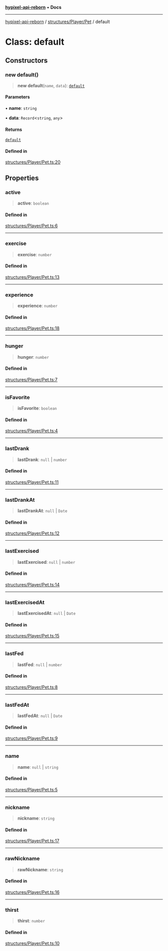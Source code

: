 [**hypixel-api-reborn**](../../../../README.md) • **Docs**

***

[hypixel-api-reborn](../../../../modules.md) / [structures/Player/Pet](../README.md) / default

# Class: default

## Constructors

### new default()

> **new default**(`name`, `data`): [`default`](default.md)

#### Parameters

• **name**: `string`

• **data**: `Record`\<`string`, `any`\>

#### Returns

[`default`](default.md)

#### Defined in

[structures/Player/Pet.ts:20](https://github.com/Kathund/REBORN-docs-TEST/blob/226e7f6a62bb6bca87ef0828ac84e9098d59f860/src/structures/Player/Pet.ts#L20)

## Properties

### active

> **active**: `boolean`

#### Defined in

[structures/Player/Pet.ts:6](https://github.com/Kathund/REBORN-docs-TEST/blob/226e7f6a62bb6bca87ef0828ac84e9098d59f860/src/structures/Player/Pet.ts#L6)

***

### exercise

> **exercise**: `number`

#### Defined in

[structures/Player/Pet.ts:13](https://github.com/Kathund/REBORN-docs-TEST/blob/226e7f6a62bb6bca87ef0828ac84e9098d59f860/src/structures/Player/Pet.ts#L13)

***

### experience

> **experience**: `number`

#### Defined in

[structures/Player/Pet.ts:18](https://github.com/Kathund/REBORN-docs-TEST/blob/226e7f6a62bb6bca87ef0828ac84e9098d59f860/src/structures/Player/Pet.ts#L18)

***

### hunger

> **hunger**: `number`

#### Defined in

[structures/Player/Pet.ts:7](https://github.com/Kathund/REBORN-docs-TEST/blob/226e7f6a62bb6bca87ef0828ac84e9098d59f860/src/structures/Player/Pet.ts#L7)

***

### isFavorite

> **isFavorite**: `boolean`

#### Defined in

[structures/Player/Pet.ts:4](https://github.com/Kathund/REBORN-docs-TEST/blob/226e7f6a62bb6bca87ef0828ac84e9098d59f860/src/structures/Player/Pet.ts#L4)

***

### lastDrank

> **lastDrank**: `null` \| `number`

#### Defined in

[structures/Player/Pet.ts:11](https://github.com/Kathund/REBORN-docs-TEST/blob/226e7f6a62bb6bca87ef0828ac84e9098d59f860/src/structures/Player/Pet.ts#L11)

***

### lastDrankAt

> **lastDrankAt**: `null` \| `Date`

#### Defined in

[structures/Player/Pet.ts:12](https://github.com/Kathund/REBORN-docs-TEST/blob/226e7f6a62bb6bca87ef0828ac84e9098d59f860/src/structures/Player/Pet.ts#L12)

***

### lastExercised

> **lastExercised**: `null` \| `number`

#### Defined in

[structures/Player/Pet.ts:14](https://github.com/Kathund/REBORN-docs-TEST/blob/226e7f6a62bb6bca87ef0828ac84e9098d59f860/src/structures/Player/Pet.ts#L14)

***

### lastExercisedAt

> **lastExercisedAt**: `null` \| `Date`

#### Defined in

[structures/Player/Pet.ts:15](https://github.com/Kathund/REBORN-docs-TEST/blob/226e7f6a62bb6bca87ef0828ac84e9098d59f860/src/structures/Player/Pet.ts#L15)

***

### lastFed

> **lastFed**: `null` \| `number`

#### Defined in

[structures/Player/Pet.ts:8](https://github.com/Kathund/REBORN-docs-TEST/blob/226e7f6a62bb6bca87ef0828ac84e9098d59f860/src/structures/Player/Pet.ts#L8)

***

### lastFedAt

> **lastFedAt**: `null` \| `Date`

#### Defined in

[structures/Player/Pet.ts:9](https://github.com/Kathund/REBORN-docs-TEST/blob/226e7f6a62bb6bca87ef0828ac84e9098d59f860/src/structures/Player/Pet.ts#L9)

***

### name

> **name**: `null` \| `string`

#### Defined in

[structures/Player/Pet.ts:5](https://github.com/Kathund/REBORN-docs-TEST/blob/226e7f6a62bb6bca87ef0828ac84e9098d59f860/src/structures/Player/Pet.ts#L5)

***

### nickname

> **nickname**: `string`

#### Defined in

[structures/Player/Pet.ts:17](https://github.com/Kathund/REBORN-docs-TEST/blob/226e7f6a62bb6bca87ef0828ac84e9098d59f860/src/structures/Player/Pet.ts#L17)

***

### rawNickname

> **rawNickname**: `string`

#### Defined in

[structures/Player/Pet.ts:16](https://github.com/Kathund/REBORN-docs-TEST/blob/226e7f6a62bb6bca87ef0828ac84e9098d59f860/src/structures/Player/Pet.ts#L16)

***

### thirst

> **thirst**: `number`

#### Defined in

[structures/Player/Pet.ts:10](https://github.com/Kathund/REBORN-docs-TEST/blob/226e7f6a62bb6bca87ef0828ac84e9098d59f860/src/structures/Player/Pet.ts#L10)
